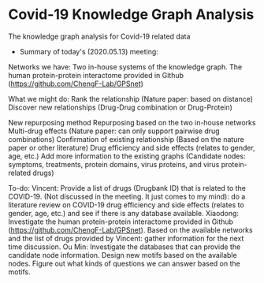 # Covid-19 Knowledge Graph Analysis
The knowledge graph analysis for Covid-19 related data


* Summary of today's (2020.05.13) meeting:

Networks we have:
Two in-house systems of the knowledge graph.
The human protein-protein interactome provided in Github (https://github.com/ChengF-Lab/GPSnet)

What we might do:
Rank the relationship (Nature paper: based on distance)
Discover new relationships (Drug-Drug combination or Drug-Protein)

New repurposing method
Repurposing based on the two in-house networks
Multi-drug effects (Nature paper: can only support pairwise drug combinations)
Confirmation of existing relationship (Based on the nature paper or other literature)
Drug efficiency and side effects (relates to gender, age, etc.)
Add more information to the existing graphs (Candidate nodes: symptoms, treatments, protein domains, virus proteins, and virus protein-related drugs)

To-do:
Vincent:
Provide a list of drugs (Drugbank ID) that is related to the COVID-19.
(Not discussed in the meeting. It just comes to my mind): do a literature review on COVID-19 drug efficiency and side effects (relates to gender, age, etc.) and see if there is any database available.
Xiaodong:
Investigate the human protein-protein interactome provided in Github (https://github.com/ChengF-Lab/GPSnet).
Based on the available networks and the list of drugs provided by Vincent: gather information for the next time discussion.
Ou Min:
Investigate the databases that can provide the candidate node information.
Design new motifs based on the available nodes. Figure out what kinds of questions we can answer based on the motifs.
